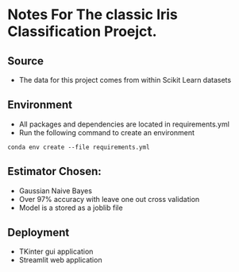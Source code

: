 # Notes For The classic Iris Classification Proejct. 

## Source
* The data for this project comes from within Scikit Learn datasets

## Environment
* All packages and dependencies are located in requirements.yml
* Run the following command to create an environment
```
conda env create --file requirements.yml
```

## Estimator Chosen:
* Gaussian Naive Bayes
 * Over 97% accuracy with leave one out cross validation
* Model is a stored as a joblib file

## Deployment
* TKinter gui application
* Streamlit web application
